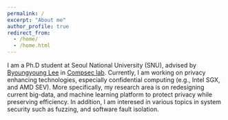 ```yaml
---
permalink: /
excerpt: "About me"
author_profile: true
redirect_from:
  - /home/
  - /home.html
---
```


I am a Ph.D student at Seoul National University (SNU), advised by [Byoungyoung Lee](https://lifeasageek.github.io/) in [Compsec lab](https://compsec.snu.ac.kr). Currently, I am working on privacy enhancing technologies, especially confidential computing (e.g., Intel SGX, and AMD SEV). More specifically, my research area is on redesigning current big-data, and machine learning platform to protect privacy while preserving efficiency. In addition, I am interesed in various topics in system security such as fuzzing, and software fault isolation.
